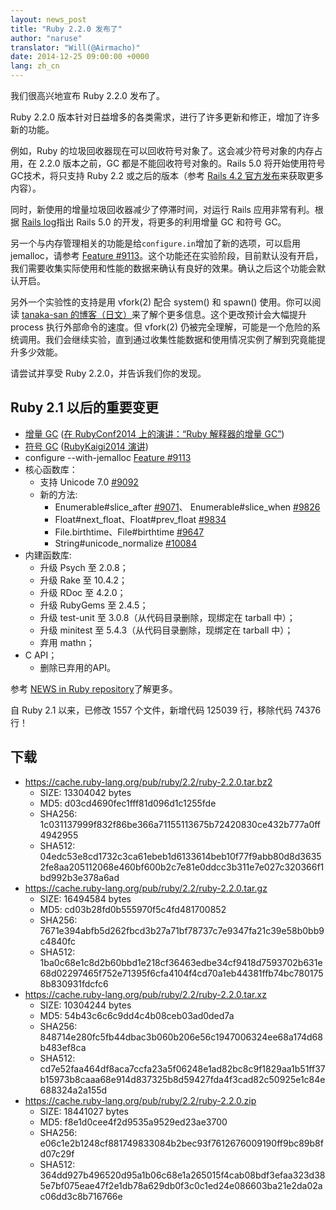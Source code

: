 ```yaml
---
layout: news_post
title: "Ruby 2.2.0 发布了"
author: "naruse"
translator: "Will(@Airmacho)"
date: 2014-12-25 09:00:00 +0000
lang: zh_cn
---
```


我们很高兴地宣布 Ruby 2.2.0 发布了。

Ruby 2.2.0 版本针对日益增多的各类需求，进行了许多更新和修正，增加了许多新的功能。

例如，Ruby 的垃圾回收器现在可以回收符号对象了。这会减少符号对象的内存占用，在 2.2.0 版本之前，GC 都是不能回收符号对象的。Rails 5.0 将开始使用符号GC技术，将只支持 Ruby 2.2 或之后的版本（参考 [Rails 4.2 官方发布](http://weblog.rubyonrails.org/2014/12/19/Rails-4-2-final/)来获取更多内容）。

同时，新使用的增量垃圾回收器减少了停滞时间，对运行 Rails 应用非常有利。根据 [Rails log](http://weblog.rubyonrails.org/)指出 Rails 5.0 的开发，将更多的利用增量 GC 和符号 GC。

另一个与内存管理相关的功能是给`configure.in`增加了新的选项，可以启用 jemalloc，请参考 [Feature #9113](https://bugs.ruby-lang.org/issues/9113)。这个功能还在实验阶段，目前默认没有开启，我们需要收集实际使用和性能的数据来确认有良好的效果。确认之后这个功能会默认开启。

另外一个实验性的支持是用 vfork(2) 配合 system() 和 spawn() 使用。你可以阅读 [tanaka-san 的博客（日文）](http://www.a-k-r.org/d/2014-09.html#a2014_09_06)来了解个更多信息。这个更改预计会大幅提升 process 执行外部命令的速度。但 vfork(2) 仍被完全理解，可能是一个危险的系统调用。我们会继续实验，直到通过收集性能数据和使用情况实例了解到究竟能提升多少效能。

请尝试并享受 Ruby 2.2.0，并告诉我们你的发现。

## Ruby 2.1 以后的重要变更

* [增量 GC](https://bugs.ruby-lang.org/issues/10137)
  ([在 RubyConf2014 上的演讲：“Ruby 解释器的增量 GC”](http://www.atdot.net/~ko1/activities/2014_rubyconf_pub.pdf))
* [符号 GC](https://bugs.ruby-lang.org/issues/9634)
  ([RubyKaigi2014 演讲](http://www.slideshare.net/authorNari/symbol-gc))
* configure --with-jemalloc [Feature #9113](https://bugs.ruby-lang.org/issues/9113)
* 核心函数库：
  * 支持 Unicode 7.0 [#9092](https://bugs.ruby-lang.org/issues/9092)
  * 新的方法:
    * Enumerable#slice_after [#9071](https://bugs.ruby-lang.org/issues/9071)、
      Enumerable#slice_when [#9826](https://bugs.ruby-lang.org/issues/9826)
    * Float#next_float、Float#prev_float
      [#9834](https://bugs.ruby-lang.org/issues/9834)
    * File.birthtime、File#birthtime
      [#9647](https://bugs.ruby-lang.org/issues/9647)
    * String#unicode_normalize [#10084](https://bugs.ruby-lang.org/issues/10084)
* 内建函数库:
  * 升级 Psych 至 2.0.8；
  * 升级 Rake 至 10.4.2；
  * 升级 RDoc 至 4.2.0；
  * 升级 RubyGems 至 2.4.5；
  * 升级 test-unit 至 3.0.8（从代码目录删除，现绑定在 tarball 中）；
  * 升级 minitest 至 5.4.3（从代码目录删除，现绑定在 tarball 中）；
  * 弃用 mathn；
* C API；
  * 删除已弃用的API。

参考 [NEWS in Ruby repository](https://github.com/ruby/ruby/blob/v2_2_0/NEWS)了解更多。

自 Ruby 2.1 以来，已修改 1557 个文件，新增代码 125039 行，移除代码 74376 行！

## 下载

* <https://cache.ruby-lang.org/pub/ruby/2.2/ruby-2.2.0.tar.bz2>
  * SIZE:   13304042 bytes
  * MD5:    d03cd4690fec1fff81d096d1c1255fde
  * SHA256: 1c031137999f832f86be366a71155113675b72420830ce432b777a0ff4942955
  * SHA512: 04edc53e8cd1732c3ca61ebeb1d6133614beb10f77f9abb80d8d36352fe8aa205112068e460bf600b2c7e81e0ddcc3b311e7e027c320366f1bd992b3e378a6ad
* <https://cache.ruby-lang.org/pub/ruby/2.2/ruby-2.2.0.tar.gz>
  * SIZE:   16494584 bytes
  * MD5:    cd03b28fd0b555970f5c4fd481700852
  * SHA256: 7671e394abfb5d262fbcd3b27a71bf78737c7e9347fa21c39e58b0bb9c4840fc
  * SHA512: 1ba0c68e1c8d2b60bbd1e218cf36463edbe34cf9418d7593702b631e68d02297465f752e71395f6cfa4104f4cd70a1eb44381ffb74bc7801758b830931fdcfc6
* <https://cache.ruby-lang.org/pub/ruby/2.2/ruby-2.2.0.tar.xz>
  * SIZE:   10304244 bytes
  * MD5:    54b43c6c6c9dd4c4b08ceb03ad0ded7a
  * SHA256: 848714e280fc5fb44dbac3b060b206e56c1947006324ee68a174d68b483ef8ca
  * SHA512: cd7e52faa464df8aca7ccfa23a5f06248e1ad82bc8c9f1829aa1b51ff37b15973b8caaa68e914d837325b8d59427fda4f3cad82c50925e1c84e688324a2a155d
* <https://cache.ruby-lang.org/pub/ruby/2.2/ruby-2.2.0.zip>
  * SIZE:   18441027 bytes
  * MD5:    f8e1d0cee4f2d9535a9529ed23ae3700
  * SHA256: e06c1e2b1248cf881749833084b2bec93f7612676009190ff9bc89b8fd07c29f
  * SHA512: 364dd927b496520d95a1b06c68e1a265015f4cab08bdf3efaa323d385e7bf075eae47f2e1db78a629db0f3c0c1ed24e086603ba21e2da02ac06dd3c8b716766e
